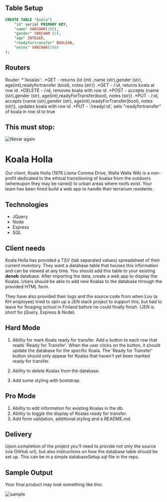 
Table Setup
--------
```SQL
CREATE TABLE "koala"(
	"id" serial PRIMARY KEY,
	"name" VARCHAR(100),
	"gender" VARCHAR (2),
	"age" INTEGER,
	"readyfortransfer" BOOLEAN,
	"notes" VARCHAR(500)
);
```


Routers
------
Router:
*'/koalas':
.*GET - returns {id (int) ,name (str),gender (str), age(int),readyfortransfer (bool), notes (str)}
.*GET - /:id, returns koala at row id
.*DELETE - /:id, removes koala with row id
.*POST - accepts {name (str),gender (str), age(int),readyForTransfer(bool), notes (str)}
.*PUT - /:id, accepts {name (str),gender (str), age(int),readyForTransfer(bool), notes (str)}, updates koala with row id
.*PUT - '/ready/:id', sets "readyfortransfer" of koala in row id to true 






This must stop:
---------------
![Nevar again](https://i.makeagif.com/media/8-22-2014/GO_DT4.gif)


Koala Holla
===========

Our client, Koala Holla (1976 Llama Comma Drive, Walla Walla WA) is a non-profit dedicated to the ethical transitioning of koalas from the outdoors (whereupon they may be rained) to urban areas where roofs exist. Your team has been hired build a web app to handle their terrarium residents.

Technologies
------------
* JQuery
* Node
* Express
* SQL

Client needs
------------
Koala Holla has provided a TSV (tab separated values) spreadsheet of their current inventory. They want a database table that houses this information and can be viewed at any time. You should add this table to your existing **deneb** database. After importing the data, create a web app to display the Koalas. Users should be able to add new Koalas to the database through the provided HTML form.

They have also provided their logo and the source code from when Lou (a KH employee) tried to spin up a JEN stack project to support this, but had to leave for foraging school in Finland before he could finally finish. (JEN is short for jQuery, Express & Node).

Hard Mode
---
1. Ability for mark Koala ready for transfer. Add a button to each row that reads 'Ready for Transfer'. When the user clicks on the button, it should update the database for the specific Koala. The 'Ready for Transfer' button should only appear for Koalas that haven't yet been marked ready for transfer.

2. Ability to delete Koalas from the database.

3. Add some styling with bootstrap.

Pro Mode
---
1. Ability to edit information for existing Koalas in the db.
2. Ability to toggle the display of Koalas ready for transfer.
3. Add form validation, additional styling and a README.md.

Delivery
--------
Upon completion of the project you'll need to provide not only the source (via GitHub url), but also instructions on how the database table should be set up. This can be in a simple databaseSetup.sql file in the repo.

Sample Output
--------
Your final product may look something like this:

![sample](sample.png)

